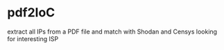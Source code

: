 # pdf2IoC
extract all IPs from a PDF file and match with Shodan and Censys looking for interesting ISP
